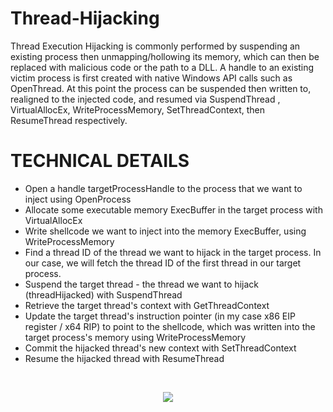 # Thread-Hijacking

Thread Execution Hijacking is commonly performed by suspending an existing process then unmapping/hollowing its memory,
which can then be replaced with malicious code or the path to a DLL. A handle to an existing victim process is first created with native Windows API calls such as OpenThread.
At this point the process can be suspended then written to, realigned to the injected code, and resumed via SuspendThread , VirtualAllocEx, WriteProcessMemory, 
SetThreadContext, then ResumeThread respectively.

# TECHNICAL DETAILS
* Open a handle targetProcessHandle to the process that we want to inject using OpenProcess
* Allocate some executable memory ExecBuffer in the target process with VirtualAllocEx
* Write shellcode we want to inject into the memory ExecBuffer, using WriteProcessMemory
* Find a thread ID of the thread we want to hijack in the target process. In our case, we will fetch the thread ID of the first thread in our target process.
* Suspend the target thread - the thread we want to hijack (threadHijacked) with SuspendThread
* Retrieve the target thread's context with GetThreadContext
* Update the target thread's instruction pointer (in my case x86 EIP register / x64 RIP) to point to the shellcode, which was written into the target process's memory using WriteProcessMemory
* Commit the hijacked thread's new context with SetThreadContext
* Resume the hijacked thread with ResumeThread
</br>
<p align="center">
  <img src="https://github.com/ZeroM3m0ry/Thread-Hijacking/blob/master/th.gif" />
</p>
